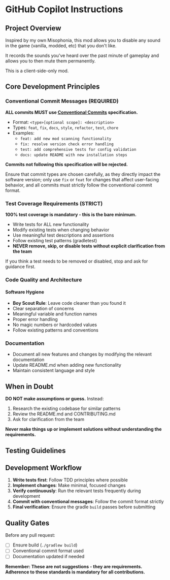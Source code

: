 # GitHub Copilot Instructions

## Project Overview

Inspired by my own Misophonia, this mod allows you to disable any sound in the game (vanilla, modded, etc) that you don't like.

It records the sounds you've heard over the past minute of gameplay and allows you to then mute them permanently.

This is a client-side-only mod.
## Core Development Principles

### Conventional Commit Messages (REQUIRED)

**ALL commits MUST use [Conventional Commits](https://www.conventionalcommits.org/en/v1.0.0/) specification.**

- Format: `<type>[optional scope]: <description>`
- Types: `feat`, `fix`, `docs`, `style`, `refactor`, `test`, `chore`
- Examples:
  - `feat: add new mod scanning functionality`
  - `fix: resolve version check error handling`
  - `test: add comprehensive tests for config validation`
  - `docs: update README with new installation steps`

**Commits not following this specification will be rejected.**

Ensure that commit types are chosen carefully, as they directly impact the software 
version; only use `fix` or `feat` for changes that affect user-facing behavior, 
and all commits must strictly follow the conventional commit format.

### Test Coverage Requirements (STRICT)

**100% test coverage is mandatory - this is the bare minimum.**

- Write tests for ALL new functionality
- Modify existing tests when changing behavior
- Use meaningful test descriptions and assertions
- Follow existing test patterns (gradletest)
- **NEVER remove, skip, or disable tests without explicit clarification from the team**

If you think a test needs to be removed or disabled, stop and ask for guidance first.

### Code Quality and Architecture

#### Software Hygiene
- **Boy Scout Rule**: Leave code cleaner than you found it
- Clear separation of concerns
- Meaningful variable and function names
- Proper error handling
- No magic numbers or hardcoded values
- Follow existing patterns and conventions

### Documentation

- Document all new features and changes by modifying the relevant documentation
- Update README.md when adding new functionality
- Maintain consistent language and style

## When in Doubt

**DO NOT make assumptions or guess.** Instead:

1. Research the existing codebase for similar patterns
2. Review the README.md and CONTRIBUTING.md
3. Ask for clarification from the team

**Never make things up or implement solutions without understanding the requirements.**

## Testing Guidelines

## Development Workflow

1. **Write tests first**: Follow TDD principles where possible
2. **Implement changes**: Make minimal, focused changes
3. **Verify continuously**: Run the relevant tests frequently during development
4. **Commit with conventional messages**: Follow the commit format strictly
5. **Final verification**: Ensure the gradle `build` passes before submitting

## Quality Gates

Before any pull request:
- [ ] Ensure build (`./gradlew build`)
- [ ] Conventional commit format used
- [ ] Documentation updated if needed

**Remember: These are not suggestions - they are requirements. Adherence to these standards is mandatory for all contributions.**

